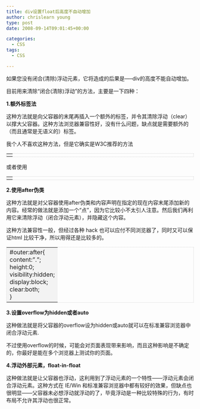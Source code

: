 ```yaml
---
title: div设置float后高度不自动增加
author: chrislearn young
type: post
date: 2008-09-14T09:01:45+00:00

categories:
  - CSS
tags:
  - CSS

---
```

如果您没有闭合(清除)浮动元素，它将造成的后果是&#8212;&#8211;div的高度不能自动增加。

<!--more-->
目前用来清除“闭合(清除)浮动”的方法，主要是一下四种：

**1.额外标签法**

这种方法就是向父容器的末尾再插入一个额外的标签，并令其清除浮动（clear）以撑大父容器。这种方法浏览器兼容性好，没有什么问题，缺点就是需要额外的（而且通常是无语义的）标签。

我个人不喜欢这种方法，但是它确实是W3C推荐的方法

<table style="border: 1px dotted #cccccc; table-layout: fixed;" border="0" cellspacing="0" cellpadding="6" width="95%" align="center">
  <tr>
    <td bgcolor="#f3f3f3">
      <div style=&#8221;clear:both;&#8221;></div>
    </td>
  </tr>
</table>

或者使用

<table style="border: 1px dotted #cccccc; table-layout: fixed;" border="0" cellspacing="0" cellpadding="6" width="95%" align="center">
  <tr>
    <td bgcolor="#f3f3f3">
      <br style=&#8221;clear:both;&#8221; />
    </td>
  </tr>
</table>

**2.使用after伪类**

这种方法就是对父容器使用after伪类和内容声明在指定的现在内容末尾添加新的内容。经常的做法就是添加一个“点”，因为它比较小不太引人注意。然后我们再利用它来清除浮动（闭合浮动元素），并隐藏这个内容。

这种方法兼容性一般，但经过各种 hack 也可以应付不同浏览器了，同时又可以保证html 比较干净，所以用得还是比较多的。

<table style="border: 1px dotted #cccccc; table-layout: fixed;" border="0" cellspacing="0" cellpadding="6" width="95%" align="center">
  <tr>
    <td bgcolor="#f3f3f3">
      #outer:after{<br /> content:&#8221;.&#8221;;<br /> height:0;<br /> visibility:hidden;<br /> display:block;<br /> clear:both;<br /> }
    </td>
  </tr>
</table>

**3.设置overflow为hidden或者auto**

这种做法就是将父容器的overflow设为hidden或auto就可以在标准兼容浏览器中闭合浮动元素.

不过使用overflow的时候，可能会对页面表现带来影响，而且这种影响是不确定的，你最好是能在多个浏览器上测试你的页面。

**4.浮动外部元素，float-in-float**
  
这种做法就是让父容器也浮动，这利用到了浮动元素的一个特性——浮动元素会闭合浮动元素。这种方式在 IE/Win 和标准兼容浏览器中都有较好的效果，但缺点也很明显——父容器未必想浮动就浮动的了，毕竟浮动是一种比较特殊的行为，有时布局不允许其浮动也很正常。